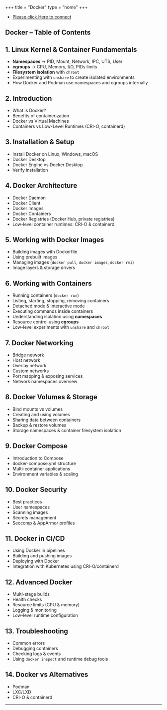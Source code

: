 +++ 
title = "Docker"
type = "home"
+++

-  [Please click Here to connect](https://jiomeetpro.jio.com/shortener?meetingId=6548552155&pwd=6gBTS)
## Docker – Table of Contents

## 1. Linux Kernel & Container Fundamentals
- **Namespaces** → PID, Mount, Network, IPC, UTS, User
- **cgroups** → CPU, Memory, I/O, PIDs limits
- **Filesystem isolation** with `chroot`
- Experimenting with `unshare` to create isolated environments
- How Docker and Podman use namespaces and cgroups internally

## 2. Introduction
- What is Docker?
- Benefits of containerization
- Docker vs Virtual Machines
- Containers vs Low-Level Runtimes (CRI-O, containerd)

## 3. Installation & Setup
- Install Docker on Linux, Windows, macOS
- Docker Desktop
- Docker Engine vs Docker Desktop
- Verify installation

## 4. Docker Architecture
- Docker Daemon
- Docker Client
- Docker Images
- Docker Containers
- Docker Registries (Docker Hub, private registries)
- Low-level container runtimes: CRI-O & containerd

## 5. Working with Docker Images
- Building images with Dockerfile
- Using prebuilt images
- Managing images (`docker pull`, `docker images`, `docker rmi`)
- Image layers & storage drivers

## 6. Working with Containers
- Running containers (`docker run`)
- Listing, starting, stopping, removing containers
- Detached mode & interactive mode
- Executing commands inside containers
- Understanding isolation using **namespaces**
- Resource control using **cgroups**
- Low-level experiments with `unshare` and `chroot`

## 7. Docker Networking
- Bridge network
- Host network
- Overlay network
- Custom networks
- Port mapping & exposing services
- Network namespaces overview

## 8. Docker Volumes & Storage
- Bind mounts vs volumes
- Creating and using volumes
- Sharing data between containers
- Backup & restore volumes
- Storage namespaces & container filesystem isolation

## 9. Docker Compose
- Introduction to Compose
- docker-compose.yml structure
- Multi-container applications
- Environment variables & scaling

## 10. Docker Security
- Best practices
- User namespaces
- Scanning images
- Secrets management
- Seccomp & AppArmor profiles

## 11. Docker in CI/CD
- Using Docker in pipelines
- Building and pushing images
- Deploying with Docker
- Integration with Kubernetes using CRI-O/containerd

## 12. Advanced Docker
- Multi-stage builds
- Health checks
- Resource limits (CPU & memory)
- Logging & monitoring
- Low-level runtime configuration

## 13. Troubleshooting
- Common errors
- Debugging containers
- Checking logs & events
- Using `docker inspect` and runtime debug tools

## 14. Docker vs Alternatives
- Podman
- LXC/LXD
- CRI-O & containerd


---
